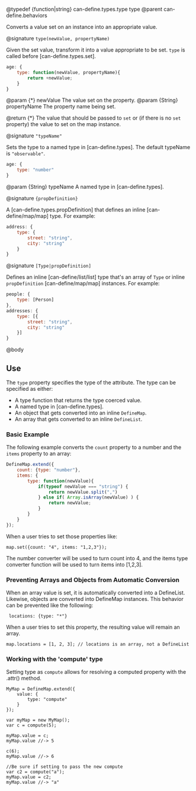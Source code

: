 @typedef {function|string} can-define.types.type type
@parent can-define.behaviors

Converts a value set on an instance into an appropriate value.

@signature `type(newValue, propertyName)`

Given the set value, transform it into a value appropriate to be set.
`type` is called before [can-define.types.set].  

```js
age: {
    type: function(newValue, propertyName){
        return +newValue;
    }
}
```

  @param {*} newValue The value set on the property.
  @param {String} propertyName The property name being set.

  @return {*} The value that should be passed to `set` or (if there is no `set` property) the value to set on the map instance.

@signature `"typeName"`

Sets the type to a named type in [can-define.types].  The default typeName is `"observable"`.

```js
age: {
    type: "number"
}
```

  @param {String} typeName A named type in [can-define.types].


  @signature `{propDefinition}`

  A [can-define.types.propDefinition] that defines an inline [can-define/map/map] type.  For example:

  ```js
  address: {
      type: {
          street: "string",
          city: "string"
      }
  }
  ```

  @signature `[Type|propDefinition]`

  Defines an inline [can-define/list/list] type that's an array of `Type` or inline `propDefinition` [can-define/map/map]
  instances.  For example:

  ```js
  people: {
      type: [Person]
  },
  addresses: {
      type: [{
          street: "string",
          city: "string"
      }]
  }
  ```


@body

## Use

The `type` property specifies the type of the attribute.  The type can be specified
as either:

- A type function that returns the type coerced value.
- A named type in [can-define.types].
- An object that gets converted into an inline `DefineMap`.
- An array that gets converted to an inline `DefineList`.

### Basic Example

The following example converts the `count` property to a number and the `items` property to an array:

```js
DefineMap.extend({
    count: {type: "number"},
    items: {
        type: function(newValue){
            if(typeof newValue === "string") {
                return newValue.split(",")
            } else if( Array.isArray(newValue) ) {
                return newValue;
            }
        }
    }
});
```

When a user tries to set those properties like:

    map.set({count: "4", items: "1,2,3"});

The number converter will be used to turn count into 4, and the items type converter function will be used to turn items into [1,2,3].

### Preventing Arrays and Objects from Automatic Conversion

When an array value is set, it is automatically converted into a DefineList. Likewise, objects are converted into DefineMap instances. This behavior can be prevented like the following:


     locations: {type: "*"}


When a user tries to set this property, the resulting value will remain an array.

    map.locations = [1, 2, 3]; // locations is an array, not a DefineList

### Working with the 'compute' type

Setting type as `compute` allows for resolving a computed property with the .attr()
method.

```
MyMap = DefineMap.extend({
    value: {
        type: "compute"
    }
});

var myMap = new MyMap();
var c = compute(5);

myMap.value = c;
myMap.value //-> 5

c(6);
myMap.value //-> 6

//Be sure if setting to pass the new compute
var c2 = compute("a");
myMap.value = c2;
myMap.value //-> "a"
```
